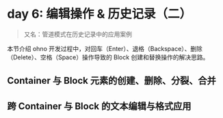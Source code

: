 # day 6: 编辑操作 & 历史记录（二）

> 又名：管道模式在历史记录中的应用案例

本节介绍 ohno 开发过程中，对回车（Enter）、退格（Backspace）、删除（Delete）、空格（Space）操作导致的 Block 创建和替换操作的解决思路。

## Container 与 Block 元素的创建、删除、分裂、合并

## 跨 Container 与 Block 的文本编辑与格式应用
